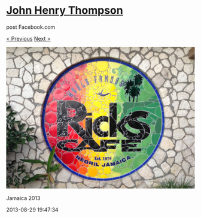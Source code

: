 # [John Henry Thompson](../README.md)
post Facebook.com

[< Previous](2013-08-29-19.md) [Next >](2013-08-29-21.md)

[![](../media/2013-08-29/Jamaica-2031.jpg)](../README.md)

Jamaica 2013

2013-08-29 19:47:34